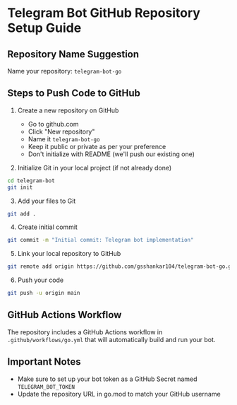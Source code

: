 # Telegram Bot GitHub Repository Setup Guide

## Repository Name Suggestion
Name your repository: `telegram-bot-go`

## Steps to Push Code to GitHub

1. Create a new repository on GitHub
   - Go to github.com
   - Click "New repository"
   - Name it `telegram-bot-go`
   - Keep it public or private as per your preference
   - Don't initialize with README (we'll push our existing one)

2. Initialize Git in your local project (if not already done)
```bash
cd telegram-bot
git init
```

3. Add your files to Git
```bash
git add .
```

4. Create initial commit
```bash
git commit -m "Initial commit: Telegram bot implementation"
```

5. Link your local repository to GitHub
```bash
git remote add origin https://github.com/gsshankar104/telegram-bot-go.git
```

6. Push your code
```bash
git push -u origin main
```

## GitHub Actions Workflow
The repository includes a GitHub Actions workflow in `.github/workflows/go.yml` that will automatically build and run your bot.

## Important Notes
- Make sure to set up your bot token as a GitHub Secret named `TELEGRAM_BOT_TOKEN`
- Update the repository URL in go.mod to match your GitHub username
